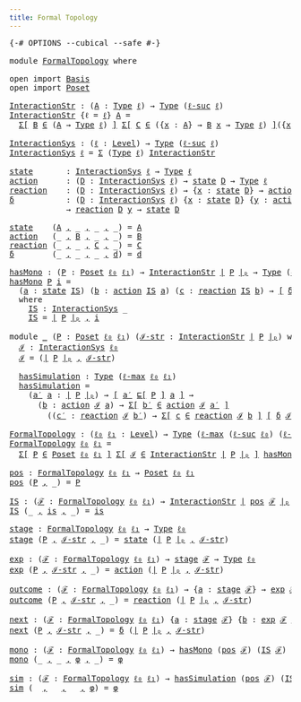 ```yaml
---
title: Formal Topology
---
```


<pre class="Agda"><a id="41" class="Symbol">{-#</a> <a id="45" class="Keyword">OPTIONS</a> <a id="53" class="Pragma">--cubical</a> <a id="63" class="Pragma">--safe</a> <a id="70" class="Symbol">#-}</a>

<a id="75" class="Keyword">module</a> <a id="82" href="FormalTopology.html" class="Module">FormalTopology</a> <a id="97" class="Keyword">where</a>

<a id="104" class="Keyword">open</a> <a id="109" class="Keyword">import</a> <a id="116" href="Basis.html" class="Module">Basis</a>
<a id="122" class="Keyword">open</a> <a id="127" class="Keyword">import</a> <a id="134" href="Poset.html" class="Module">Poset</a>

<a id="InteractionStr"></a><a id="141" href="FormalTopology.html#141" class="Function">InteractionStr</a> <a id="156" class="Symbol">:</a> <a id="158" class="Symbol">(</a><a id="159" href="FormalTopology.html#159" class="Bound">A</a> <a id="161" class="Symbol">:</a> <a id="163" href="Cubical.Core.Primitives.html#1230" class="Primitive">Type</a> <a id="168" href="Basis.html#2315" class="Generalizable">ℓ</a><a id="169" class="Symbol">)</a> <a id="171" class="Symbol">→</a> <a id="173" href="Cubical.Core.Primitives.html#1230" class="Primitive">Type</a> <a id="178" class="Symbol">(</a><a id="179" href="Cubical.Core.Primitives.html#1174" class="Primitive">ℓ-suc</a> <a id="185" href="Basis.html#2315" class="Generalizable">ℓ</a><a id="186" class="Symbol">)</a>
<a id="188" href="FormalTopology.html#141" class="Function">InteractionStr</a> <a id="203" class="Symbol">{</a><a id="204" class="Argument">ℓ</a> <a id="206" class="Symbol">=</a> <a id="208" href="FormalTopology.html#208" class="Bound">ℓ</a><a id="209" class="Symbol">}</a> <a id="211" href="FormalTopology.html#211" class="Bound">A</a> <a id="213" class="Symbol">=</a>
  <a id="217" href="Cubical.Core.Primitives.html#6302" class="Function">Σ[</a> <a id="220" href="FormalTopology.html#220" class="Bound">B</a> <a id="222" href="Cubical.Core.Primitives.html#6302" class="Function">∈</a> <a id="224" class="Symbol">(</a><a id="225" href="FormalTopology.html#211" class="Bound">A</a> <a id="227" class="Symbol">→</a> <a id="229" href="Cubical.Core.Primitives.html#1230" class="Primitive">Type</a> <a id="234" href="FormalTopology.html#208" class="Bound">ℓ</a><a id="235" class="Symbol">)</a> <a id="237" href="Cubical.Core.Primitives.html#6302" class="Function">]</a> <a id="239" href="Cubical.Core.Primitives.html#6302" class="Function">Σ[</a> <a id="242" href="FormalTopology.html#242" class="Bound">C</a> <a id="244" href="Cubical.Core.Primitives.html#6302" class="Function">∈</a> <a id="246" class="Symbol">({</a><a id="248" href="FormalTopology.html#248" class="Bound">x</a> <a id="250" class="Symbol">:</a> <a id="252" href="FormalTopology.html#211" class="Bound">A</a><a id="253" class="Symbol">}</a> <a id="255" class="Symbol">→</a> <a id="257" href="FormalTopology.html#220" class="Bound">B</a> <a id="259" href="FormalTopology.html#248" class="Bound">x</a> <a id="261" class="Symbol">→</a> <a id="263" href="Cubical.Core.Primitives.html#1230" class="Primitive">Type</a> <a id="268" href="FormalTopology.html#208" class="Bound">ℓ</a><a id="269" class="Symbol">)</a> <a id="271" href="Cubical.Core.Primitives.html#6302" class="Function">]</a><a id="272" class="Symbol">({</a><a id="274" href="FormalTopology.html#274" class="Bound">x</a> <a id="276" class="Symbol">:</a> <a id="278" href="FormalTopology.html#211" class="Bound">A</a><a id="279" class="Symbol">}</a> <a id="281" class="Symbol">→</a> <a id="283" class="Symbol">{</a><a id="284" href="FormalTopology.html#284" class="Bound">y</a> <a id="286" class="Symbol">:</a> <a id="288" href="FormalTopology.html#220" class="Bound">B</a> <a id="290" href="FormalTopology.html#274" class="Bound">x</a><a id="291" class="Symbol">}</a> <a id="293" class="Symbol">→</a> <a id="295" href="FormalTopology.html#242" class="Bound">C</a> <a id="297" href="FormalTopology.html#284" class="Bound">y</a> <a id="299" class="Symbol">→</a> <a id="301" href="FormalTopology.html#211" class="Bound">A</a><a id="302" class="Symbol">)</a>

<a id="InteractionSys"></a><a id="305" href="FormalTopology.html#305" class="Function">InteractionSys</a> <a id="320" class="Symbol">:</a> <a id="322" class="Symbol">(</a><a id="323" href="FormalTopology.html#323" class="Bound">ℓ</a> <a id="325" class="Symbol">:</a> <a id="327" href="Agda.Primitive.html#523" class="Postulate">Level</a><a id="332" class="Symbol">)</a> <a id="334" class="Symbol">→</a> <a id="336" href="Cubical.Core.Primitives.html#1230" class="Primitive">Type</a> <a id="341" class="Symbol">(</a><a id="342" href="Cubical.Core.Primitives.html#1174" class="Primitive">ℓ-suc</a> <a id="348" href="FormalTopology.html#323" class="Bound">ℓ</a><a id="349" class="Symbol">)</a>
<a id="351" href="FormalTopology.html#305" class="Function">InteractionSys</a> <a id="366" href="FormalTopology.html#366" class="Bound">ℓ</a> <a id="368" class="Symbol">=</a> <a id="370" href="Agda.Builtin.Sigma.html#166" class="Record">Σ</a> <a id="372" class="Symbol">(</a><a id="373" href="Cubical.Core.Primitives.html#1230" class="Primitive">Type</a> <a id="378" href="FormalTopology.html#366" class="Bound">ℓ</a><a id="379" class="Symbol">)</a> <a id="381" href="FormalTopology.html#141" class="Function">InteractionStr</a>

<a id="state"></a><a id="397" href="FormalTopology.html#397" class="Function">state</a>       <a id="409" class="Symbol">:</a> <a id="411" href="FormalTopology.html#305" class="Function">InteractionSys</a> <a id="426" href="Basis.html#2315" class="Generalizable">ℓ</a> <a id="428" class="Symbol">→</a> <a id="430" href="Cubical.Core.Primitives.html#1230" class="Primitive">Type</a> <a id="435" href="Basis.html#2315" class="Generalizable">ℓ</a>
<a id="action"></a><a id="437" href="FormalTopology.html#437" class="Function">action</a>      <a id="449" class="Symbol">:</a> <a id="451" class="Symbol">(</a><a id="452" href="FormalTopology.html#452" class="Bound">D</a> <a id="454" class="Symbol">:</a> <a id="456" href="FormalTopology.html#305" class="Function">InteractionSys</a> <a id="471" href="Basis.html#2315" class="Generalizable">ℓ</a><a id="472" class="Symbol">)</a> <a id="474" class="Symbol">→</a> <a id="476" href="FormalTopology.html#397" class="Function">state</a> <a id="482" href="FormalTopology.html#452" class="Bound">D</a> <a id="484" class="Symbol">→</a> <a id="486" href="Cubical.Core.Primitives.html#1230" class="Primitive">Type</a> <a id="491" href="Basis.html#2315" class="Generalizable">ℓ</a>
<a id="reaction"></a><a id="493" href="FormalTopology.html#493" class="Function">reaction</a>    <a id="505" class="Symbol">:</a> <a id="507" class="Symbol">(</a><a id="508" href="FormalTopology.html#508" class="Bound">D</a> <a id="510" class="Symbol">:</a> <a id="512" href="FormalTopology.html#305" class="Function">InteractionSys</a> <a id="527" href="Basis.html#2315" class="Generalizable">ℓ</a><a id="528" class="Symbol">)</a> <a id="530" class="Symbol">→</a> <a id="532" class="Symbol">{</a><a id="533" href="FormalTopology.html#533" class="Bound">x</a> <a id="535" class="Symbol">:</a> <a id="537" href="FormalTopology.html#397" class="Function">state</a> <a id="543" href="FormalTopology.html#508" class="Bound">D</a><a id="544" class="Symbol">}</a> <a id="546" class="Symbol">→</a> <a id="548" href="FormalTopology.html#437" class="Function">action</a> <a id="555" href="FormalTopology.html#508" class="Bound">D</a> <a id="557" href="FormalTopology.html#533" class="Bound">x</a> <a id="559" class="Symbol">→</a> <a id="561" href="Cubical.Core.Primitives.html#1230" class="Primitive">Type</a> <a id="566" href="Basis.html#2315" class="Generalizable">ℓ</a>
<a id="δ"></a><a id="568" href="FormalTopology.html#568" class="Function">δ</a>           <a id="580" class="Symbol">:</a> <a id="582" class="Symbol">(</a><a id="583" href="FormalTopology.html#583" class="Bound">D</a> <a id="585" class="Symbol">:</a> <a id="587" href="FormalTopology.html#305" class="Function">InteractionSys</a> <a id="602" href="Basis.html#2315" class="Generalizable">ℓ</a><a id="603" class="Symbol">)</a> <a id="605" class="Symbol">{</a><a id="606" href="FormalTopology.html#606" class="Bound">x</a> <a id="608" class="Symbol">:</a> <a id="610" href="FormalTopology.html#397" class="Function">state</a> <a id="616" href="FormalTopology.html#583" class="Bound">D</a><a id="617" class="Symbol">}</a> <a id="619" class="Symbol">{</a><a id="620" href="FormalTopology.html#620" class="Bound">y</a> <a id="622" class="Symbol">:</a> <a id="624" href="FormalTopology.html#437" class="Function">action</a> <a id="631" href="FormalTopology.html#583" class="Bound">D</a> <a id="633" href="FormalTopology.html#606" class="Bound">x</a><a id="634" class="Symbol">}</a>
            <a id="648" class="Symbol">→</a> <a id="650" href="FormalTopology.html#493" class="Function">reaction</a> <a id="659" href="FormalTopology.html#583" class="Bound">D</a> <a id="661" href="FormalTopology.html#620" class="Bound">y</a> <a id="663" class="Symbol">→</a> <a id="665" href="FormalTopology.html#397" class="Function">state</a> <a id="671" href="FormalTopology.html#583" class="Bound">D</a>

<a id="674" href="FormalTopology.html#397" class="Function">state</a>    <a id="683" class="Symbol">(</a><a id="684" href="FormalTopology.html#684" class="Bound">A</a> <a id="686" href="Agda.Builtin.Sigma.html#236" class="InductiveConstructor Operator">,</a> <a id="688" class="Symbol">_</a> <a id="690" href="Agda.Builtin.Sigma.html#236" class="InductiveConstructor Operator">,</a> <a id="692" class="Symbol">_</a> <a id="694" href="Agda.Builtin.Sigma.html#236" class="InductiveConstructor Operator">,</a> <a id="696" class="Symbol">_)</a> <a id="699" class="Symbol">=</a> <a id="701" href="FormalTopology.html#684" class="Bound">A</a>
<a id="703" href="FormalTopology.html#437" class="Function">action</a>   <a id="712" class="Symbol">(_</a> <a id="715" href="Agda.Builtin.Sigma.html#236" class="InductiveConstructor Operator">,</a> <a id="717" href="FormalTopology.html#717" class="Bound">B</a> <a id="719" href="Agda.Builtin.Sigma.html#236" class="InductiveConstructor Operator">,</a> <a id="721" class="Symbol">_</a> <a id="723" href="Agda.Builtin.Sigma.html#236" class="InductiveConstructor Operator">,</a> <a id="725" class="Symbol">_)</a> <a id="728" class="Symbol">=</a> <a id="730" href="FormalTopology.html#717" class="Bound">B</a>
<a id="732" href="FormalTopology.html#493" class="Function">reaction</a> <a id="741" class="Symbol">(_</a> <a id="744" href="Agda.Builtin.Sigma.html#236" class="InductiveConstructor Operator">,</a> <a id="746" class="Symbol">_</a> <a id="748" href="Agda.Builtin.Sigma.html#236" class="InductiveConstructor Operator">,</a> <a id="750" href="FormalTopology.html#750" class="Bound">C</a> <a id="752" href="Agda.Builtin.Sigma.html#236" class="InductiveConstructor Operator">,</a> <a id="754" class="Symbol">_)</a> <a id="757" class="Symbol">=</a> <a id="759" href="FormalTopology.html#750" class="Bound">C</a>
<a id="761" href="FormalTopology.html#568" class="Function">δ</a>        <a id="770" class="Symbol">(_</a> <a id="773" href="Agda.Builtin.Sigma.html#236" class="InductiveConstructor Operator">,</a> <a id="775" class="Symbol">_</a> <a id="777" href="Agda.Builtin.Sigma.html#236" class="InductiveConstructor Operator">,</a> <a id="779" class="Symbol">_</a> <a id="781" href="Agda.Builtin.Sigma.html#236" class="InductiveConstructor Operator">,</a> <a id="783" href="FormalTopology.html#783" class="Bound">d</a><a id="784" class="Symbol">)</a> <a id="786" class="Symbol">=</a> <a id="788" href="FormalTopology.html#783" class="Bound">d</a>

<a id="hasMono"></a><a id="791" href="FormalTopology.html#791" class="Function">hasMono</a> <a id="799" class="Symbol">:</a> <a id="801" class="Symbol">(</a><a id="802" href="FormalTopology.html#802" class="Bound">P</a> <a id="804" class="Symbol">:</a> <a id="806" href="Poset.html#2165" class="Function">Poset</a> <a id="812" href="Basis.html#2320" class="Generalizable">ℓ₀</a> <a id="815" href="Basis.html#2323" class="Generalizable">ℓ₁</a><a id="817" class="Symbol">)</a> <a id="819" class="Symbol">→</a> <a id="821" href="FormalTopology.html#141" class="Function">InteractionStr</a> <a id="836" href="Poset.html#2382" class="Function Operator">∣</a> <a id="838" href="FormalTopology.html#802" class="Bound">P</a> <a id="840" href="Poset.html#2382" class="Function Operator">∣ₚ</a> <a id="843" class="Symbol">→</a> <a id="845" href="Cubical.Core.Primitives.html#1230" class="Primitive">Type</a> <a id="850" class="Symbol">(</a><a id="851" href="Cubical.Core.Primitives.html#1202" class="Primitive">ℓ-max</a> <a id="857" href="Basis.html#2320" class="Generalizable">ℓ₀</a> <a id="860" href="Basis.html#2323" class="Generalizable">ℓ₁</a><a id="862" class="Symbol">)</a>
<a id="864" href="FormalTopology.html#791" class="Function">hasMono</a> <a id="872" href="FormalTopology.html#872" class="Bound">P</a> <a id="874" href="FormalTopology.html#874" class="Bound">i</a> <a id="876" class="Symbol">=</a>
  <a id="880" class="Symbol">(</a><a id="881" href="FormalTopology.html#881" class="Bound">a</a> <a id="883" class="Symbol">:</a> <a id="885" href="FormalTopology.html#397" class="Function">state</a> <a id="891" href="FormalTopology.html#967" class="Function">IS</a><a id="893" class="Symbol">)</a> <a id="895" class="Symbol">(</a><a id="896" href="FormalTopology.html#896" class="Bound">b</a> <a id="898" class="Symbol">:</a> <a id="900" href="FormalTopology.html#437" class="Function">action</a> <a id="907" href="FormalTopology.html#967" class="Function">IS</a> <a id="910" href="FormalTopology.html#881" class="Bound">a</a><a id="911" class="Symbol">)</a> <a id="913" class="Symbol">(</a><a id="914" href="FormalTopology.html#914" class="Bound">c</a> <a id="916" class="Symbol">:</a> <a id="918" href="FormalTopology.html#493" class="Function">reaction</a> <a id="927" href="FormalTopology.html#967" class="Function">IS</a> <a id="930" href="FormalTopology.html#896" class="Bound">b</a><a id="931" class="Symbol">)</a> <a id="933" class="Symbol">→</a> <a id="935" href="Cubical.Foundations.Logic.html#1299" class="Function Operator">[</a> <a id="937" href="FormalTopology.html#568" class="Function">δ</a> <a id="939" href="FormalTopology.html#967" class="Function">IS</a> <a id="942" href="FormalTopology.html#914" class="Bound">c</a> <a id="944" href="Poset.html#2551" class="Function">⊑[</a> <a id="947" href="FormalTopology.html#872" class="Bound">P</a> <a id="949" href="Poset.html#2551" class="Function">]</a> <a id="951" href="FormalTopology.html#881" class="Bound">a</a> <a id="953" href="Cubical.Foundations.Logic.html#1299" class="Function Operator">]</a>
  <a id="957" class="Keyword">where</a>
    <a id="967" href="FormalTopology.html#967" class="Function">IS</a> <a id="970" class="Symbol">:</a> <a id="972" href="FormalTopology.html#305" class="Function">InteractionSys</a> <a id="987" class="Symbol">_</a>
    <a id="993" href="FormalTopology.html#967" class="Function">IS</a> <a id="996" class="Symbol">=</a> <a id="998" href="Poset.html#2382" class="Function Operator">∣</a> <a id="1000" href="FormalTopology.html#872" class="Bound">P</a> <a id="1002" href="Poset.html#2382" class="Function Operator">∣ₚ</a> <a id="1005" href="Agda.Builtin.Sigma.html#236" class="InductiveConstructor Operator">,</a> <a id="1007" href="FormalTopology.html#874" class="Bound">i</a>

<a id="1010" class="Keyword">module</a> <a id="1017" href="FormalTopology.html#1017" class="Module">_</a> <a id="1019" class="Symbol">(</a><a id="1020" href="FormalTopology.html#1020" class="Bound">P</a> <a id="1022" class="Symbol">:</a> <a id="1024" href="Poset.html#2165" class="Function">Poset</a> <a id="1030" href="Basis.html#2320" class="Generalizable">ℓ₀</a> <a id="1033" href="Basis.html#2323" class="Generalizable">ℓ₁</a><a id="1035" class="Symbol">)</a> <a id="1037" class="Symbol">(</a><a id="1038" href="FormalTopology.html#1038" class="Bound">ℐ-str</a> <a id="1044" class="Symbol">:</a> <a id="1046" href="FormalTopology.html#141" class="Function">InteractionStr</a> <a id="1061" href="Poset.html#2382" class="Function Operator">∣</a> <a id="1063" href="FormalTopology.html#1020" class="Bound">P</a> <a id="1065" href="Poset.html#2382" class="Function Operator">∣ₚ</a><a id="1067" class="Symbol">)</a> <a id="1069" class="Keyword">where</a>
  <a id="1077" href="FormalTopology.html#1077" class="Function">ℐ</a> <a id="1079" class="Symbol">:</a> <a id="1081" href="FormalTopology.html#305" class="Function">InteractionSys</a> <a id="1096" href="FormalTopology.html#1030" class="Bound">ℓ₀</a>
  <a id="1101" href="FormalTopology.html#1077" class="Function">ℐ</a> <a id="1103" class="Symbol">=</a> <a id="1105" class="Symbol">(</a><a id="1106" href="Poset.html#2382" class="Function Operator">∣</a> <a id="1108" href="FormalTopology.html#1020" class="Bound">P</a> <a id="1110" href="Poset.html#2382" class="Function Operator">∣ₚ</a> <a id="1113" href="Agda.Builtin.Sigma.html#236" class="InductiveConstructor Operator">,</a> <a id="1115" href="FormalTopology.html#1038" class="Bound">ℐ-str</a><a id="1120" class="Symbol">)</a>

  <a id="1125" href="FormalTopology.html#1125" class="Function">hasSimulation</a> <a id="1139" class="Symbol">:</a> <a id="1141" href="Cubical.Core.Primitives.html#1230" class="Primitive">Type</a> <a id="1146" class="Symbol">(</a><a id="1147" href="Cubical.Core.Primitives.html#1202" class="Primitive">ℓ-max</a> <a id="1153" href="FormalTopology.html#1030" class="Bound">ℓ₀</a> <a id="1156" href="FormalTopology.html#1033" class="Bound">ℓ₁</a><a id="1158" class="Symbol">)</a>
  <a id="1162" href="FormalTopology.html#1125" class="Function">hasSimulation</a> <a id="1176" class="Symbol">=</a>
    <a id="1182" class="Symbol">(</a><a id="1183" href="FormalTopology.html#1183" class="Bound">a′</a> <a id="1186" href="FormalTopology.html#1186" class="Bound">a</a> <a id="1188" class="Symbol">:</a> <a id="1190" href="Poset.html#2382" class="Function Operator">∣</a> <a id="1192" href="FormalTopology.html#1020" class="Bound">P</a> <a id="1194" href="Poset.html#2382" class="Function Operator">∣ₚ</a><a id="1196" class="Symbol">)</a> <a id="1198" class="Symbol">→</a> <a id="1200" href="Cubical.Foundations.Logic.html#1299" class="Function Operator">[</a> <a id="1202" href="FormalTopology.html#1183" class="Bound">a′</a> <a id="1205" href="Poset.html#2551" class="Function">⊑[</a> <a id="1208" href="FormalTopology.html#1020" class="Bound">P</a> <a id="1210" href="Poset.html#2551" class="Function">]</a> <a id="1212" href="FormalTopology.html#1186" class="Bound">a</a> <a id="1214" href="Cubical.Foundations.Logic.html#1299" class="Function Operator">]</a> <a id="1216" class="Symbol">→</a>
      <a id="1224" class="Symbol">(</a><a id="1225" href="FormalTopology.html#1225" class="Bound">b</a> <a id="1227" class="Symbol">:</a> <a id="1229" href="FormalTopology.html#437" class="Function">action</a> <a id="1236" href="FormalTopology.html#1077" class="Function">ℐ</a> <a id="1238" href="FormalTopology.html#1186" class="Bound">a</a><a id="1239" class="Symbol">)</a> <a id="1241" class="Symbol">→</a> <a id="1243" href="Cubical.Core.Primitives.html#6302" class="Function">Σ[</a> <a id="1246" href="FormalTopology.html#1246" class="Bound">b′</a> <a id="1249" href="Cubical.Core.Primitives.html#6302" class="Function">∈</a> <a id="1251" href="FormalTopology.html#437" class="Function">action</a> <a id="1258" href="FormalTopology.html#1077" class="Function">ℐ</a> <a id="1260" href="FormalTopology.html#1183" class="Bound">a′</a> <a id="1263" href="Cubical.Core.Primitives.html#6302" class="Function">]</a>
        <a id="1273" class="Symbol">((</a><a id="1275" href="FormalTopology.html#1275" class="Bound">c′</a> <a id="1278" class="Symbol">:</a> <a id="1280" href="FormalTopology.html#493" class="Function">reaction</a> <a id="1289" href="FormalTopology.html#1077" class="Function">ℐ</a> <a id="1291" href="FormalTopology.html#1246" class="Bound">b′</a><a id="1293" class="Symbol">)</a> <a id="1295" class="Symbol">→</a> <a id="1297" href="Cubical.Core.Primitives.html#6302" class="Function">Σ[</a> <a id="1300" href="FormalTopology.html#1300" class="Bound">c</a> <a id="1302" href="Cubical.Core.Primitives.html#6302" class="Function">∈</a> <a id="1304" href="FormalTopology.html#493" class="Function">reaction</a> <a id="1313" href="FormalTopology.html#1077" class="Function">ℐ</a> <a id="1315" href="FormalTopology.html#1225" class="Bound">b</a> <a id="1317" href="Cubical.Core.Primitives.html#6302" class="Function">]</a> <a id="1319" href="Cubical.Foundations.Logic.html#1299" class="Function Operator">[</a> <a id="1321" href="FormalTopology.html#568" class="Function">δ</a> <a id="1323" href="FormalTopology.html#1077" class="Function">ℐ</a> <a id="1325" href="FormalTopology.html#1275" class="Bound">c′</a> <a id="1328" href="Poset.html#2551" class="Function">⊑[</a> <a id="1331" href="FormalTopology.html#1020" class="Bound">P</a> <a id="1333" href="Poset.html#2551" class="Function">]</a> <a id="1335" href="FormalTopology.html#568" class="Function">δ</a> <a id="1337" href="FormalTopology.html#1077" class="Function">ℐ</a> <a id="1339" href="FormalTopology.html#1300" class="Bound">c</a> <a id="1341" href="Cubical.Foundations.Logic.html#1299" class="Function Operator">]</a><a id="1342" class="Symbol">)</a>

<a id="FormalTopology"></a><a id="1345" href="FormalTopology.html#1345" class="Function">FormalTopology</a> <a id="1360" class="Symbol">:</a> <a id="1362" class="Symbol">(</a><a id="1363" href="FormalTopology.html#1363" class="Bound">ℓ₀</a> <a id="1366" href="FormalTopology.html#1366" class="Bound">ℓ₁</a> <a id="1369" class="Symbol">:</a> <a id="1371" href="Agda.Primitive.html#523" class="Postulate">Level</a><a id="1376" class="Symbol">)</a> <a id="1378" class="Symbol">→</a> <a id="1380" href="Cubical.Core.Primitives.html#1230" class="Primitive">Type</a> <a id="1385" class="Symbol">(</a><a id="1386" href="Cubical.Core.Primitives.html#1202" class="Primitive">ℓ-max</a> <a id="1392" class="Symbol">(</a><a id="1393" href="Cubical.Core.Primitives.html#1174" class="Primitive">ℓ-suc</a> <a id="1399" href="FormalTopology.html#1363" class="Bound">ℓ₀</a><a id="1401" class="Symbol">)</a> <a id="1403" class="Symbol">(</a><a id="1404" href="Cubical.Core.Primitives.html#1174" class="Primitive">ℓ-suc</a> <a id="1410" href="FormalTopology.html#1366" class="Bound">ℓ₁</a><a id="1412" class="Symbol">))</a>
<a id="1415" href="FormalTopology.html#1345" class="Function">FormalTopology</a> <a id="1430" href="FormalTopology.html#1430" class="Bound">ℓ₀</a> <a id="1433" href="FormalTopology.html#1433" class="Bound">ℓ₁</a> <a id="1436" class="Symbol">=</a>
  <a id="1440" href="Cubical.Core.Primitives.html#6302" class="Function">Σ[</a> <a id="1443" href="FormalTopology.html#1443" class="Bound">P</a> <a id="1445" href="Cubical.Core.Primitives.html#6302" class="Function">∈</a> <a id="1447" href="Poset.html#2165" class="Function">Poset</a> <a id="1453" href="FormalTopology.html#1430" class="Bound">ℓ₀</a> <a id="1456" href="FormalTopology.html#1433" class="Bound">ℓ₁</a> <a id="1459" href="Cubical.Core.Primitives.html#6302" class="Function">]</a> <a id="1461" href="Cubical.Core.Primitives.html#6302" class="Function">Σ[</a> <a id="1464" href="FormalTopology.html#1464" class="Bound">ℐ</a> <a id="1466" href="Cubical.Core.Primitives.html#6302" class="Function">∈</a> <a id="1468" href="FormalTopology.html#141" class="Function">InteractionStr</a> <a id="1483" href="Poset.html#2382" class="Function Operator">∣</a> <a id="1485" href="FormalTopology.html#1443" class="Bound">P</a> <a id="1487" href="Poset.html#2382" class="Function Operator">∣ₚ</a> <a id="1490" href="Cubical.Core.Primitives.html#6302" class="Function">]</a> <a id="1492" href="FormalTopology.html#791" class="Function">hasMono</a> <a id="1500" href="FormalTopology.html#1443" class="Bound">P</a> <a id="1502" href="FormalTopology.html#1464" class="Bound">ℐ</a> <a id="1504" href="Cubical.Data.Sigma.Base.html#489" class="Function Operator">×</a> <a id="1506" href="FormalTopology.html#1125" class="Function">hasSimulation</a> <a id="1520" href="FormalTopology.html#1443" class="Bound">P</a> <a id="1522" href="FormalTopology.html#1464" class="Bound">ℐ</a>

<a id="pos"></a><a id="1525" href="FormalTopology.html#1525" class="Function">pos</a> <a id="1529" class="Symbol">:</a> <a id="1531" href="FormalTopology.html#1345" class="Function">FormalTopology</a> <a id="1546" href="Basis.html#2320" class="Generalizable">ℓ₀</a> <a id="1549" href="Basis.html#2323" class="Generalizable">ℓ₁</a> <a id="1552" class="Symbol">→</a> <a id="1554" href="Poset.html#2165" class="Function">Poset</a> <a id="1560" href="Basis.html#2320" class="Generalizable">ℓ₀</a> <a id="1563" href="Basis.html#2323" class="Generalizable">ℓ₁</a>
<a id="1566" href="FormalTopology.html#1525" class="Function">pos</a> <a id="1570" class="Symbol">(</a><a id="1571" href="FormalTopology.html#1571" class="Bound">P</a> <a id="1573" href="Agda.Builtin.Sigma.html#236" class="InductiveConstructor Operator">,</a> <a id="1575" class="Symbol">_)</a> <a id="1578" class="Symbol">=</a> <a id="1580" href="FormalTopology.html#1571" class="Bound">P</a>

<a id="IS"></a><a id="1583" href="FormalTopology.html#1583" class="Function">IS</a> <a id="1586" class="Symbol">:</a> <a id="1588" class="Symbol">(</a><a id="1589" href="FormalTopology.html#1589" class="Bound">ℱ</a> <a id="1591" class="Symbol">:</a> <a id="1593" href="FormalTopology.html#1345" class="Function">FormalTopology</a> <a id="1608" href="Basis.html#2320" class="Generalizable">ℓ₀</a> <a id="1611" href="Basis.html#2323" class="Generalizable">ℓ₁</a><a id="1613" class="Symbol">)</a> <a id="1615" class="Symbol">→</a> <a id="1617" href="FormalTopology.html#141" class="Function">InteractionStr</a> <a id="1632" href="Poset.html#2382" class="Function Operator">∣</a> <a id="1634" href="FormalTopology.html#1525" class="Function">pos</a> <a id="1638" href="FormalTopology.html#1589" class="Bound">ℱ</a> <a id="1640" href="Poset.html#2382" class="Function Operator">∣ₚ</a>
<a id="1643" href="FormalTopology.html#1583" class="Function">IS</a> <a id="1646" class="Symbol">(_</a> <a id="1649" href="Agda.Builtin.Sigma.html#236" class="InductiveConstructor Operator">,</a> <a id="1651" href="FormalTopology.html#1651" class="Bound">is</a> <a id="1654" href="Agda.Builtin.Sigma.html#236" class="InductiveConstructor Operator">,</a> <a id="1656" class="Symbol">_)</a> <a id="1659" class="Symbol">=</a> <a id="1661" href="FormalTopology.html#1651" class="Bound">is</a>

<a id="stage"></a><a id="1665" href="FormalTopology.html#1665" class="Function">stage</a> <a id="1671" class="Symbol">:</a> <a id="1673" href="FormalTopology.html#1345" class="Function">FormalTopology</a> <a id="1688" href="Basis.html#2320" class="Generalizable">ℓ₀</a> <a id="1691" href="Basis.html#2323" class="Generalizable">ℓ₁</a> <a id="1694" class="Symbol">→</a> <a id="1696" href="Cubical.Core.Primitives.html#1230" class="Primitive">Type</a> <a id="1701" href="Basis.html#2320" class="Generalizable">ℓ₀</a>
<a id="1704" href="FormalTopology.html#1665" class="Function">stage</a> <a id="1710" class="Symbol">(</a><a id="1711" href="FormalTopology.html#1711" class="Bound">P</a> <a id="1713" href="Agda.Builtin.Sigma.html#236" class="InductiveConstructor Operator">,</a> <a id="1715" href="FormalTopology.html#1715" class="Bound">ℐ-str</a> <a id="1721" href="Agda.Builtin.Sigma.html#236" class="InductiveConstructor Operator">,</a> <a id="1723" class="Symbol">_)</a> <a id="1726" class="Symbol">=</a> <a id="1728" href="FormalTopology.html#397" class="Function">state</a> <a id="1734" class="Symbol">(</a><a id="1735" href="Poset.html#2382" class="Function Operator">∣</a> <a id="1737" href="FormalTopology.html#1711" class="Bound">P</a> <a id="1739" href="Poset.html#2382" class="Function Operator">∣ₚ</a> <a id="1742" href="Agda.Builtin.Sigma.html#236" class="InductiveConstructor Operator">,</a> <a id="1744" href="FormalTopology.html#1715" class="Bound">ℐ-str</a><a id="1749" class="Symbol">)</a>

<a id="exp"></a><a id="1752" href="FormalTopology.html#1752" class="Function">exp</a> <a id="1756" class="Symbol">:</a> <a id="1758" class="Symbol">(</a><a id="1759" href="FormalTopology.html#1759" class="Bound">ℱ</a> <a id="1761" class="Symbol">:</a> <a id="1763" href="FormalTopology.html#1345" class="Function">FormalTopology</a> <a id="1778" href="Basis.html#2320" class="Generalizable">ℓ₀</a> <a id="1781" href="Basis.html#2323" class="Generalizable">ℓ₁</a><a id="1783" class="Symbol">)</a> <a id="1785" class="Symbol">→</a> <a id="1787" href="FormalTopology.html#1665" class="Function">stage</a> <a id="1793" href="FormalTopology.html#1759" class="Bound">ℱ</a> <a id="1795" class="Symbol">→</a> <a id="1797" href="Cubical.Core.Primitives.html#1230" class="Primitive">Type</a> <a id="1802" href="Basis.html#2320" class="Generalizable">ℓ₀</a>
<a id="1805" href="FormalTopology.html#1752" class="Function">exp</a> <a id="1809" class="Symbol">(</a><a id="1810" href="FormalTopology.html#1810" class="Bound">P</a> <a id="1812" href="Agda.Builtin.Sigma.html#236" class="InductiveConstructor Operator">,</a> <a id="1814" href="FormalTopology.html#1814" class="Bound">ℐ-str</a> <a id="1820" href="Agda.Builtin.Sigma.html#236" class="InductiveConstructor Operator">,</a> <a id="1822" class="Symbol">_)</a> <a id="1825" class="Symbol">=</a> <a id="1827" href="FormalTopology.html#437" class="Function">action</a> <a id="1834" class="Symbol">(</a><a id="1835" href="Poset.html#2382" class="Function Operator">∣</a> <a id="1837" href="FormalTopology.html#1810" class="Bound">P</a> <a id="1839" href="Poset.html#2382" class="Function Operator">∣ₚ</a> <a id="1842" href="Agda.Builtin.Sigma.html#236" class="InductiveConstructor Operator">,</a> <a id="1844" href="FormalTopology.html#1814" class="Bound">ℐ-str</a><a id="1849" class="Symbol">)</a>

<a id="outcome"></a><a id="1852" href="FormalTopology.html#1852" class="Function">outcome</a> <a id="1860" class="Symbol">:</a> <a id="1862" class="Symbol">(</a><a id="1863" href="FormalTopology.html#1863" class="Bound">ℱ</a> <a id="1865" class="Symbol">:</a> <a id="1867" href="FormalTopology.html#1345" class="Function">FormalTopology</a> <a id="1882" href="Basis.html#2320" class="Generalizable">ℓ₀</a> <a id="1885" href="Basis.html#2323" class="Generalizable">ℓ₁</a><a id="1887" class="Symbol">)</a> <a id="1889" class="Symbol">→</a> <a id="1891" class="Symbol">{</a><a id="1892" href="FormalTopology.html#1892" class="Bound">a</a> <a id="1894" class="Symbol">:</a> <a id="1896" href="FormalTopology.html#1665" class="Function">stage</a> <a id="1902" href="FormalTopology.html#1863" class="Bound">ℱ</a><a id="1903" class="Symbol">}</a> <a id="1905" class="Symbol">→</a> <a id="1907" href="FormalTopology.html#1752" class="Function">exp</a> <a id="1911" href="FormalTopology.html#1863" class="Bound">ℱ</a> <a id="1913" href="FormalTopology.html#1892" class="Bound">a</a> <a id="1915" class="Symbol">→</a> <a id="1917" href="Cubical.Core.Primitives.html#1230" class="Primitive">Type</a> <a id="1922" href="Basis.html#2320" class="Generalizable">ℓ₀</a>
<a id="1925" href="FormalTopology.html#1852" class="Function">outcome</a> <a id="1933" class="Symbol">(</a><a id="1934" href="FormalTopology.html#1934" class="Bound">P</a> <a id="1936" href="Agda.Builtin.Sigma.html#236" class="InductiveConstructor Operator">,</a> <a id="1938" href="FormalTopology.html#1938" class="Bound">ℐ-str</a> <a id="1944" href="Agda.Builtin.Sigma.html#236" class="InductiveConstructor Operator">,</a> <a id="1946" class="Symbol">_)</a> <a id="1949" class="Symbol">=</a> <a id="1951" href="FormalTopology.html#493" class="Function">reaction</a> <a id="1960" class="Symbol">(</a><a id="1961" href="Poset.html#2382" class="Function Operator">∣</a> <a id="1963" href="FormalTopology.html#1934" class="Bound">P</a> <a id="1965" href="Poset.html#2382" class="Function Operator">∣ₚ</a> <a id="1968" href="Agda.Builtin.Sigma.html#236" class="InductiveConstructor Operator">,</a> <a id="1970" href="FormalTopology.html#1938" class="Bound">ℐ-str</a><a id="1975" class="Symbol">)</a>

<a id="next"></a><a id="1978" href="FormalTopology.html#1978" class="Function">next</a> <a id="1983" class="Symbol">:</a> <a id="1985" class="Symbol">(</a><a id="1986" href="FormalTopology.html#1986" class="Bound">ℱ</a> <a id="1988" class="Symbol">:</a> <a id="1990" href="FormalTopology.html#1345" class="Function">FormalTopology</a> <a id="2005" href="Basis.html#2320" class="Generalizable">ℓ₀</a> <a id="2008" href="Basis.html#2323" class="Generalizable">ℓ₁</a><a id="2010" class="Symbol">)</a> <a id="2012" class="Symbol">{</a><a id="2013" href="FormalTopology.html#2013" class="Bound">a</a> <a id="2015" class="Symbol">:</a> <a id="2017" href="FormalTopology.html#1665" class="Function">stage</a> <a id="2023" href="FormalTopology.html#1986" class="Bound">ℱ</a><a id="2024" class="Symbol">}</a> <a id="2026" class="Symbol">{</a><a id="2027" href="FormalTopology.html#2027" class="Bound">b</a> <a id="2029" class="Symbol">:</a> <a id="2031" href="FormalTopology.html#1752" class="Function">exp</a> <a id="2035" href="FormalTopology.html#1986" class="Bound">ℱ</a> <a id="2037" href="FormalTopology.html#2013" class="Bound">a</a><a id="2038" class="Symbol">}</a> <a id="2040" class="Symbol">→</a> <a id="2042" href="FormalTopology.html#1852" class="Function">outcome</a> <a id="2050" href="FormalTopology.html#1986" class="Bound">ℱ</a> <a id="2052" href="FormalTopology.html#2027" class="Bound">b</a> <a id="2054" class="Symbol">→</a> <a id="2056" href="FormalTopology.html#1665" class="Function">stage</a> <a id="2062" href="FormalTopology.html#1986" class="Bound">ℱ</a>
<a id="2064" href="FormalTopology.html#1978" class="Function">next</a> <a id="2069" class="Symbol">(</a><a id="2070" href="FormalTopology.html#2070" class="Bound">P</a> <a id="2072" href="Agda.Builtin.Sigma.html#236" class="InductiveConstructor Operator">,</a> <a id="2074" href="FormalTopology.html#2074" class="Bound">ℐ-str</a> <a id="2080" href="Agda.Builtin.Sigma.html#236" class="InductiveConstructor Operator">,</a> <a id="2082" class="Symbol">_)</a> <a id="2085" class="Symbol">=</a> <a id="2087" href="FormalTopology.html#568" class="Function">δ</a> <a id="2089" class="Symbol">(</a><a id="2090" href="Poset.html#2382" class="Function Operator">∣</a> <a id="2092" href="FormalTopology.html#2070" class="Bound">P</a> <a id="2094" href="Poset.html#2382" class="Function Operator">∣ₚ</a> <a id="2097" href="Agda.Builtin.Sigma.html#236" class="InductiveConstructor Operator">,</a> <a id="2099" href="FormalTopology.html#2074" class="Bound">ℐ-str</a><a id="2104" class="Symbol">)</a>

<a id="mono"></a><a id="2107" href="FormalTopology.html#2107" class="Function">mono</a> <a id="2112" class="Symbol">:</a> <a id="2114" class="Symbol">(</a><a id="2115" href="FormalTopology.html#2115" class="Bound">ℱ</a> <a id="2117" class="Symbol">:</a> <a id="2119" href="FormalTopology.html#1345" class="Function">FormalTopology</a> <a id="2134" href="Basis.html#2320" class="Generalizable">ℓ₀</a> <a id="2137" href="Basis.html#2323" class="Generalizable">ℓ₁</a><a id="2139" class="Symbol">)</a> <a id="2141" class="Symbol">→</a> <a id="2143" href="FormalTopology.html#791" class="Function">hasMono</a> <a id="2151" class="Symbol">(</a><a id="2152" href="FormalTopology.html#1525" class="Function">pos</a> <a id="2156" href="FormalTopology.html#2115" class="Bound">ℱ</a><a id="2157" class="Symbol">)</a> <a id="2159" class="Symbol">(</a><a id="2160" href="FormalTopology.html#1583" class="Function">IS</a> <a id="2163" href="FormalTopology.html#2115" class="Bound">ℱ</a><a id="2164" class="Symbol">)</a>
<a id="2166" href="FormalTopology.html#2107" class="Function">mono</a> <a id="2171" class="Symbol">(_</a> <a id="2174" href="Agda.Builtin.Sigma.html#236" class="InductiveConstructor Operator">,</a> <a id="2176" class="Symbol">_</a> <a id="2178" href="Agda.Builtin.Sigma.html#236" class="InductiveConstructor Operator">,</a> <a id="2180" href="FormalTopology.html#2180" class="Bound">φ</a> <a id="2182" href="Agda.Builtin.Sigma.html#236" class="InductiveConstructor Operator">,</a> <a id="2184" class="Symbol">_)</a> <a id="2187" class="Symbol">=</a> <a id="2189" href="FormalTopology.html#2180" class="Bound">φ</a>

<a id="sim"></a><a id="2192" href="FormalTopology.html#2192" class="Function">sim</a> <a id="2196" class="Symbol">:</a> <a id="2198" class="Symbol">(</a><a id="2199" href="FormalTopology.html#2199" class="Bound">ℱ</a> <a id="2201" class="Symbol">:</a> <a id="2203" href="FormalTopology.html#1345" class="Function">FormalTopology</a> <a id="2218" href="Basis.html#2320" class="Generalizable">ℓ₀</a> <a id="2221" href="Basis.html#2323" class="Generalizable">ℓ₁</a><a id="2223" class="Symbol">)</a> <a id="2225" class="Symbol">→</a> <a id="2227" href="FormalTopology.html#1125" class="Function">hasSimulation</a> <a id="2241" class="Symbol">(</a><a id="2242" href="FormalTopology.html#1525" class="Function">pos</a> <a id="2246" href="FormalTopology.html#2199" class="Bound">ℱ</a><a id="2247" class="Symbol">)</a> <a id="2249" class="Symbol">(</a><a id="2250" href="FormalTopology.html#1583" class="Function">IS</a> <a id="2253" href="FormalTopology.html#2199" class="Bound">ℱ</a><a id="2254" class="Symbol">)</a>
<a id="2256" href="FormalTopology.html#2192" class="Function">sim</a> <a id="2260" class="Symbol">(_</a> <a id="2263" href="Agda.Builtin.Sigma.html#236" class="InductiveConstructor Operator">,</a> <a id="2265" class="Symbol">_</a> <a id="2267" href="Agda.Builtin.Sigma.html#236" class="InductiveConstructor Operator">,</a> <a id="2269" class="Symbol">_</a> <a id="2271" href="Agda.Builtin.Sigma.html#236" class="InductiveConstructor Operator">,</a> <a id="2273" href="FormalTopology.html#2273" class="Bound">φ</a><a id="2274" class="Symbol">)</a> <a id="2276" class="Symbol">=</a> <a id="2278" href="FormalTopology.html#2273" class="Bound">φ</a>
</pre>